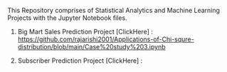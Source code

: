 This Repository comprises of Statistical Analytics and Machine Learning Projects with the Jupyter Notebook files.

1) Big Mart Sales Prediction Project [ClickHere] : https://github.com/rajarishi2001/Applications-of-Chi-squre-distribution/blob/main/Case%20study%203.ipynb

2) Subscriber Prediction Project [ClickHere] : 
